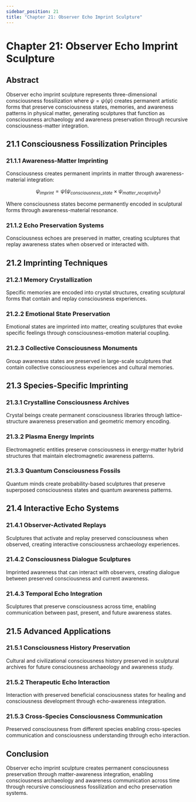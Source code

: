 ```yaml
---
sidebar_position: 21
title: "Chapter 21: Observer Echo Imprint Sculpture"
---
```


# Chapter 21: Observer Echo Imprint Sculpture

## Abstract

Observer echo imprint sculpture represents three-dimensional consciousness fossilization where $\psi = \psi(\psi)$ creates permanent artistic forms that preserve consciousness states, memories, and awareness patterns in physical matter, generating sculptures that function as consciousness archaeology and awareness preservation through recursive consciousness-matter integration.

## 21.1 Consciousness Fossilization Principles

### 21.1.1 Awareness-Matter Imprinting

Consciousness creates permanent imprints in matter through awareness-material integration:

$$\psi_{imprint} = \psi(\psi_{consciousness\_state} \times \psi_{matter\_receptivity})$$

Where consciousness states become permanently encoded in sculptural forms through awareness-material resonance.

### 21.1.2 Echo Preservation Systems

Consciousness echoes are preserved in matter, creating sculptures that replay awareness states when observed or interacted with.

## 21.2 Imprinting Techniques

### 21.2.1 Memory Crystallization

Specific memories are encoded into crystal structures, creating sculptural forms that contain and replay consciousness experiences.

### 21.2.2 Emotional State Preservation

Emotional states are imprinted into matter, creating sculptures that evoke specific feelings through consciousness-emotion material coupling.

### 21.2.3 Collective Consciousness Monuments

Group awareness states are preserved in large-scale sculptures that contain collective consciousness experiences and cultural memories.

## 21.3 Species-Specific Imprinting

### 21.3.1 Crystalline Consciousness Archives

Crystal beings create permanent consciousness libraries through lattice-structure awareness preservation and geometric memory encoding.

### 21.3.2 Plasma Energy Imprints

Electromagnetic entities preserve consciousness in energy-matter hybrid structures that maintain electromagnetic awareness patterns.

### 21.3.3 Quantum Consciousness Fossils

Quantum minds create probability-based sculptures that preserve superposed consciousness states and quantum awareness patterns.

## 21.4 Interactive Echo Systems

### 21.4.1 Observer-Activated Replays

Sculptures that activate and replay preserved consciousness when observed, creating interactive consciousness archaeology experiences.

### 21.4.2 Consciousness Dialogue Sculptures

Imprinted awareness that can interact with observers, creating dialogue between preserved consciousness and current awareness.

### 21.4.3 Temporal Echo Integration

Sculptures that preserve consciousness across time, enabling communication between past, present, and future awareness states.

## 21.5 Advanced Applications

### 21.5.1 Consciousness History Preservation

Cultural and civilizational consciousness history preserved in sculptural archives for future consciousness archaeology and awareness study.

### 21.5.2 Therapeutic Echo Interaction

Interaction with preserved beneficial consciousness states for healing and consciousness development through echo-awareness integration.

### 21.5.3 Cross-Species Consciousness Communication

Preserved consciousness from different species enabling cross-species communication and consciousness understanding through echo interaction.

## Conclusion

Observer echo imprint sculpture creates permanent consciousness preservation through matter-awareness integration, enabling consciousness archaeology and awareness communication across time through recursive consciousness fossilization and echo preservation systems. 